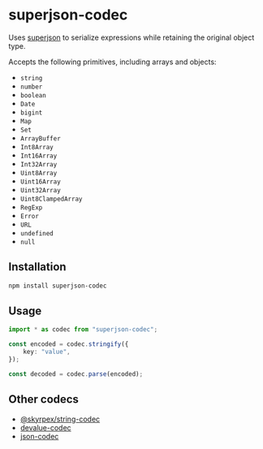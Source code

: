 # superjson-codec

Uses [superjson](https://github.com/flightcontrolhq/superjson) to serialize expressions while retaining the original object type.

Accepts the following primitives, including arrays and objects:

- `string`
- `number`
- `boolean`
- `Date`
- `bigint`
- `Map`
- `Set`
- `ArrayBuffer`
- `Int8Array`
- `Int16Array`
- `Int32Array`
- `Uint8Array`
- `Uint16Array`
- `Uint32Array`
- `Uint8ClampedArray`
- `RegExp`
- `Error`
- `URL`
- `undefined`
- `null`

## Installation

```sh
npm install superjson-codec
```

## Usage

```ts
import * as codec from "superjson-codec";

const encoded = codec.stringify({
	key: "value",
});

const decoded = codec.parse(encoded);
```

## Other codecs

- [@skyrpex/string-codec](https://github.com/skyrpex/string-codec)
- [devalue-codec](https://github.com/skyrpex/devalue-codec)
- [json-codec](https://github.com/skyrpex/json-codec)

